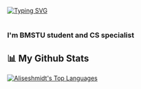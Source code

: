 [![Typing SVG](https://readme-typing-svg.herokuapp.com?color=%2336BCF7&lines=Hi,+I'm+Elizaveta)](https://git.io/typing-svg)
<h1></h1>
<h3>I'm BMSTU student and CS specialist</h3>

## 📊 My Github Stats

<a href="https://github.com/aliseshmidt/github-readme-stats"><img alt="Aliseshmidt's Top Languages" src="https://github-readme-stats.vercel.app/api/top-langs/?username=Aliseshmidt&langs_count=8&count_private=true&layout=compact&theme=react&hide_border=true&bg_color=0D1117"/></a>
<!--
**Aliseshmidt/Aliseshmidt** is a ✨ _special_ ✨ repository because its `README.md` (this file) appears on your GitHub profile.

Here are some ideas to get you started:

- 🔭 I’m currently working on ...
- 🌱 I’m currently learning ...
- 👯 I’m looking to collaborate on ...
- 🤔 I’m looking for help with ...
- 💬 Ask me about ...
- 📫 How to reach me: ...
- 😄 Pronouns: ...
- ⚡ Fun fact: ...
-->
